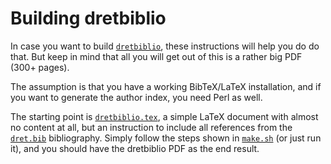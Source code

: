 # Building dretbiblio

In case you want to build [`dretbiblio`](..), these instructions will help you do do that. But keep in mind that all you will get out of this is a rather big PDF (300+ pages).

The assumption is that you have a working BibTeX/LaTeX installation, and if you want to generate the author index, you need Perl as well.

The starting point is [`dretbiblio.tex`](dretbiblio.tex), a simple LaTeX document with almost no content at all, but an instruction to include all references from the [`dret.bib`](../dret.bib) bibliography. Simply follow the steps shown in [`make.sh`](make.sh) (or just run it), and you should have the dretbiblio PDF as the end result.
